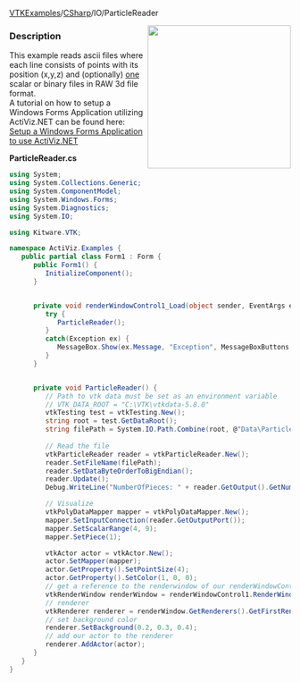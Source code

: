 [VTKExamples](/index/)/[CSharp](/CSharp)/IO/ParticleReader

<img align="right" src="https://github.com/lorensen/VTKExamples/blob/gh-pages/Testing/Baseline/IO/TestParticleReader.png?raw=true" width="256" />

### Description
This example reads ascii files where each line consists of points with its position (x,y,z) and (optionally) <u>one</u> scalar
or binary files in RAW 3d file format.<br />
A tutorial on how to setup a Windows Forms Application utilizing ActiViz.NET can be found here: [Setup a Windows Forms Application to use ActiViz.NET](http://www.vtk.org/Wiki/VTK/CSharp/ActiViz.NET)

**ParticleReader.cs**
```csharp
using System;
using System.Collections.Generic;
using System.ComponentModel;
using System.Windows.Forms;
using System.Diagnostics;
using System.IO;

using Kitware.VTK;

namespace ActiViz.Examples {
   public partial class Form1 : Form {
      public Form1() {
         InitializeComponent();
      }


      private void renderWindowControl1_Load(object sender, EventArgs e) {
         try {
            ParticleReader();
         }
         catch(Exception ex) {
            MessageBox.Show(ex.Message, "Exception", MessageBoxButtons.OK);
         }
      }


      private void ParticleReader() {
         // Path to vtk data must be set as an environment variable
         // VTK_DATA_ROOT = "C:\VTK\vtkdata-5.8.0"
         vtkTesting test = vtkTesting.New();
         string root = test.GetDataRoot();
         string filePath = System.IO.Path.Combine(root, @"Data\Particles.raw");
         
         // Read the file
         vtkParticleReader reader = vtkParticleReader.New();
         reader.SetFileName(filePath);
         reader.SetDataByteOrderToBigEndian();
         reader.Update();
         Debug.WriteLine("NumberOfPieces: " + reader.GetOutput().GetNumberOfPieces());

         // Visualize
         vtkPolyDataMapper mapper = vtkPolyDataMapper.New();
         mapper.SetInputConnection(reader.GetOutputPort());
         mapper.SetScalarRange(4, 9);
         mapper.SetPiece(1);

         vtkActor actor = vtkActor.New();
         actor.SetMapper(mapper);
         actor.GetProperty().SetPointSize(4);
         actor.GetProperty().SetColor(1, 0, 0);
         // get a reference to the renderwindow of our renderWindowControl1
         vtkRenderWindow renderWindow = renderWindowControl1.RenderWindow;
         // renderer
         vtkRenderer renderer = renderWindow.GetRenderers().GetFirstRenderer();
         // set background color
         renderer.SetBackground(0.2, 0.3, 0.4);
         // add our actor to the renderer
         renderer.AddActor(actor);
      }
   }
}
```
